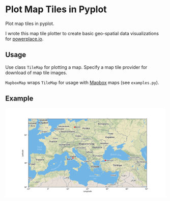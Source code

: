 # Plot Map Tiles in Pyplot

Plot map tiles in pyplot.

I wrote this map tile plotter to create basic geo-spatial data visualizations for [powerplace.io](//powerplace.io).

## Usage

Use class `TileMap` for plotting a map. Specify a map tile provider for download of map tile images.

`MapboxMap` wraps `TileMap` for usage with [Mapbox](//www.mapbox.com) maps (see `examples.py`).


## Example

![Example Plot](./example.png)
